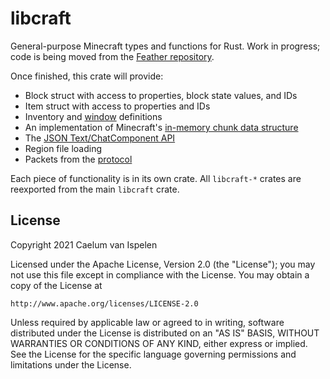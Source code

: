 # libcraft

General-purpose Minecraft types and functions for Rust. Work in progress; code is being moved from the [Feather repository](https://github.com/feather-rs/feather/tree/1.16).

Once finished, this crate will provide:
* Block struct with access to properties, block state values, and IDs
* Item struct with access to properties and IDs
* Inventory and [window](https://wiki.vg/Inventory) definitions
* An implementation of Minecraft's [in-memory chunk data structure](https://wiki.vg/Chunk_Format)
* The [JSON Text/ChatComponent API](https://wiki.vg/Chat)
* Region file loading
* Packets from the [protocol](https://wiki.vg/Protocol)

Each piece of functionality is in its own crate. All `libcraft-*` crates are reexported from the main `libcraft` crate.

## License
Copyright 2021 Caelum van Ispelen

Licensed under the Apache License, Version 2.0 (the "License");
you may not use this file except in compliance with the License.
You may obtain a copy of the License at

    http://www.apache.org/licenses/LICENSE-2.0

Unless required by applicable law or agreed to in writing, software
distributed under the License is distributed on an "AS IS" BASIS,
WITHOUT WARRANTIES OR CONDITIONS OF ANY KIND, either express or implied.
See the License for the specific language governing permissions and
limitations under the License.